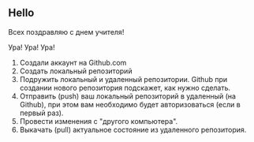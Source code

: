 ## Hello

Всех поздравляю с днем учителя!

Ура! Ура! Ура!

1. Создали аккаунт на Github.com
2. Создать локальный репозиторий
3. Подружить локальный и удаленный репозитории. Github при создании нового репозитория подскажет, как нужно сделать.
4. Отправить (push) ваш локальный репозиторий в удаленный (на Github), при этом вам необходимо будет авторизоваться (если в первый раз).
5. Провести изменения с "другого компьютера".
6. Выкачать (pull) актуальное состояние из удаленного репозитория.